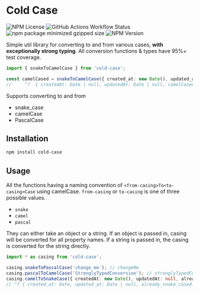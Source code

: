 # Cold Case

![NPM License](https://img.shields.io/npm/l/cold-case)
![GitHub Actions Workflow Status](https://img.shields.io/github/actions/workflow/status/azvaliev/cold-case/.github%2Fworkflows%2Flint-test.yml?label=tests)
![npm package minimized gzipped size](https://img.shields.io/bundlejs/size/cold-case)
![NPM Version](https://img.shields.io/npm/v/cold-case)

Simple util library for converting to and from various cases, **with exceptionally strong typing**.
All conversion functions & types have 95%+ test coverage.

```typescript
import { snakeToCamelCase } from 'cold-case';

const camelCased = snakeToCamelCase({ created_at: new Date(), updated_at: null, camelCasedProp: 'string' });
//     ^?  { createdAt: Date | null, updatedAt: Date | null, camelCasedProp: string }
```

Supports converting to and from
- snake_case
- camelCase
- PascalCase

## Installation

```bash
npm install cold-case
```

## Usage

All the functions having a naming convention of `<from-casing>To<to-casing>Case` using camelCase.
`from-casing` or `to-casing` is one of three possible values.

- `snake`
- `camel`
- `pascal`

They can either take an object or a string. If an object is passed in, casing will be converted for all property names.
If a string is passed in, the casing is converted for the string directly.

```typescript
import * as casing from 'cold-case';

casing.snakeToPascalCase('change_me'); // changeMe
casing.pascalToCamelCase('StronglyTypedConversion'); // stronglyTypedConversion
casing.camelToSnakeCase({ createdAt: new Date(), updatedAt: null, already_snake_cased: 'string' });
// ^? { created_at: Date, updated_at: Date | null, already_snake_cased: string }
```
